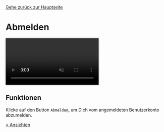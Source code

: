[Gehe zurück zur Hauptseite](index.html)

# Abmelden

<video controls autoplay muted loop style="max-width: 100%; box-shadow: 0 0 5px rgba(0, 0, 0, 0.3);">
<source src="./videos/abmelden.mp4" type="video/mp4">
Your browser does not support the video tag.
</video>

<p></p>

## Funktionen

Klicke auf den Button `Abmelden`, um Dich vom angemeldeten Benutzerkonto abzumelden.

<div style="text-align: left; float: left;"><a href="current_project.html">< Ansichten</a></div>
